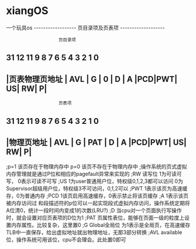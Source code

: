 # xiangOS
一个玩具os
------------------     页目录项及页表项      -------------------

						页目录项

 31            12   11    9   8   7    6   5   4   3   2   1   0
-----------------------------------------------------------------
|页表物理页地址   |  AVL    | G | 0  | D | A |PCD|PWT| US| RW| P|        
-----------------------------------------------------------------

						页表项
31             12   11    9   8   7    6   5   4   3   2   1  0
-----------------------------------------------------------------
|物理页地址       | AVL    | G | PAT | D | A |PCD|PWT| US| RW| P|
-----------------------------------------------------------------
;p=1    该页存在于物理内存中         p=0  该页不存在于物理内存中
;操作系统的页式虚拟内存管理就是通过P位和相应的pagefault异常来实现的
;RW     读写位  1为可读可写， 0表示可读不可写
;US     1为user普通用户位，特权级0,1,2,3都可以访问 0为Supervisor超级用户位，特权级3不可访问，0,1,2可以
;PWT    1表示该页为高速缓存，0为普通内存
;PCD    1该页启用高速缓存，0表示禁止将该页缓存
;A		1表示该页被内存访问过 和段描述符的p位可以一起实现段式虚拟内存访问，操作系统定期将A位清0，统计一段时间内变成1的次数(LRU?)
;D		当cpu对一个页面执行写操作时，就会设置对应页表项的D位为1
;PAT	页属性表位，能够在页面一级的粒度上设置内存属性。比较复杂，这里置0
;G		Global全局位 为1表示是全局页，在高速缓存TLB中一直保存，给出虚拟地址就出物理地址，无那3部分转换
;AVL	available位，操作系统可用该位，cpu不会理会。此处置0即可

